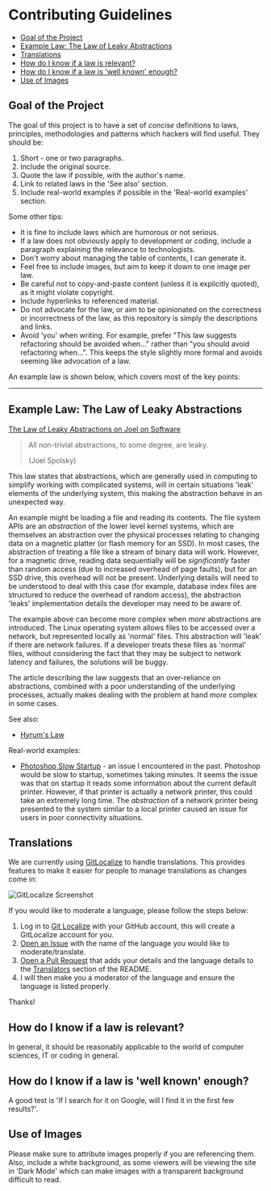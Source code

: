 # Contributing Guidelines

<!-- vim-markdown-toc GFM -->

* [Goal of the Project](#goal-of-the-project)
* [Example Law: The Law of Leaky Abstractions](#example-law-the-law-of-leaky-abstractions)
* [Translations](#translations)
* [How do I know if a law is relevant?](#how-do-i-know-if-a-law-is-relevant)
* [How do I know if a law is 'well known' enough?](#how-do-i-know-if-a-law-is-well-known-enough)
* [Use of Images](#use-of-images)

<!-- vim-markdown-toc -->

## Goal of the Project

The goal of this project is to have a set of _concise_ definitions to laws, principles, methodologies and patterns which hackers will find useful. They should be:

1. Short - one or two paragraphs.
2. Include the original source.
3. Quote the law if possible, with the author's name.
4. Link to related laws in the 'See also' section.
5. Include real-world examples if possible in the 'Real-world examples' section.

Some other tips:

- It is fine to include laws which are humorous or not serious.
- If a law does not obviously apply to development or coding, include a paragraph explaining the relevance to technologists.
- Don't worry about managing the table of contents, I can generate it.
- Feel free to include images, but aim to keep it down to one image per law.
- Be careful not to copy-and-paste content (unless it is explicitly quoted), as it might violate copyright.
- Include hyperlinks to referenced material.
- Do not advocate for the law, or aim to be opinionated on the correctness or incorrectness of the law, as this repository is simply the descriptions and links.
- Avoid 'you' when writing. For example, prefer "This law suggests refactoring should be avoided when..." rather than "you should avoid refactoring when...". This keeps the style slightly more formal and avoids seeming like advocation of a law.

An example law is shown below, which covers most of the key points:

---

## Example Law: The Law of Leaky Abstractions

[The Law of Leaky Abstractions on Joel on Software](https://www.joelonsoftware.com/2002/11/11/the-law-of-leaky-abstractions/)

> All non-trivial abstractions, to some degree, are leaky.
>
> (Joel Spolsky)

This law states that abstractions, which are generally used in computing to simplify working with complicated systems, will in certain situations 'leak' elements of the underlying system, this making the abstraction behave in an unexpected way.

An example might be loading a file and reading its contents. The file system APIs are an _abstraction_ of the lower level kernel systems, which are themselves an abstraction over the physical processes relating to changing data on a magnetic platter (or flash memory for an SSD). In most cases, the abstraction of treating a file like a stream of binary data will work. However, for a magnetic drive, reading data sequentially will be *significantly* faster than random access (due to increased overhead of page faults), but for an SSD drive, this overhead will not be present. Underlying details will need to be understood to deal with this case (for example, database index files are structured to reduce the overhead of random access), the abstraction 'leaks' implementation details the developer may need to be aware of.

The example above can become more complex when _more_ abstractions are introduced. The Linux operating system allows files to be accessed over a network, but represented locally as 'normal' files. This abstraction will 'leak' if there are network failures. If a developer treats these files as 'normal' files, without considering the fact that they may be subject to network latency and failures, the solutions will be buggy.

The article describing the law suggests that an over-reliance on abstractions, combined with a poor understanding of the underlying processes, actually makes dealing with the problem at hand _more_ complex in some cases.

See also:

- [Hyrum's Law](#hyrums-law-the-law-of-implicit-interfaces)

Real-world examples:

- [Photoshop Slow Startup](https://forums.adobe.com/thread/376152) - an issue I encountered in the past. Photoshop would be slow to startup, sometimes taking minutes. It seems the issue was that on startup it reads some information about the current default printer. However, if that printer is actually a network printer, this could take an extremely long time. The _abstraction_ of a network printer being presented to the system similar to a local printer caused an issue for users in poor connectivity situations.

## Translations

We are currently using [GitLocalize](https://gitlocalize.com) to handle translations. This provides features to make it easier for people to manage translations as changes come in:

![GitLocalize Screenshot](../images/gitlocalize.png)

If you would like to moderate a language, please follow the steps below:

1. Log in to [Git Localize](https://gitlocalize.com) with your GitHub account, this will create a GitLocalize account for you.
0. [Open an Issue](https://github.com/dwmkerr/hacker-laws/issues/new) with the name of the language you would like to moderate/translate.
0. [Open a Pull Request](https://github.com/dwmkerr/hacker-laws/compare) that adds your details and the language details to the [Translators](https://github.com/dwmkerr/hacker-laws#translations) section of the README.
3. I will then make you a moderator of the language and ensure the language is listed properly.

Thanks!


## How do I know if a law is relevant?

In general, it should be reasonably applicable to the world of computer sciences, IT or coding in general.

## How do I know if a law is 'well known' enough?

A good test is 'If I search for it on Google, will I find it in the first few results?'.

## Use of Images

Please make sure to attribute images properly if you are referencing them. Also, include a white background, as some viewers will be viewing the site in 'Dark Mode' which can make images with a transparent background difficult to read.
